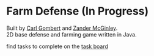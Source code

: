 # Farm Defense (In Progress)
Built by [Carl Gombert](https://github.com/carlgombert) and [Zander McGinley](https://github.com/zandermmcg).  
2D base defense and farming game written in Java.  

find tasks to complete on the [task board](https://github.com/users/carlgombert/projects/4/views/1)
